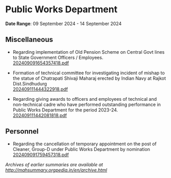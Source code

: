 # Public Works Department

**Date Range**: 09 September 2024 - 14 September 2024


## Miscellaneous
- Regarding implementation of Old Pension Scheme on Central Govt lines to State Government Officers / Employees.\
  [202409091654357418.pdf](https://gr.maharashtra.gov.in/Site/Upload/Government%20Resolutions/English/202409091654357418.pdf)

- Formation of technical committee for investigating incident of mishap to the statue of Chatrapati Shivaji Maharaj erected by Indian Navy at Rajkot Dist.Sindhudurg\
  [202409111444322918.pdf](https://gr.maharashtra.gov.in/Site/Upload/Government%20Resolutions/English/202409111444322918.pdf)

- Regarding giving awards to officers and employees of technical and non-technical cadre who have performed outstanding performance in Public Works Department for the period 2023-24.\
  [202409111442081818.pdf](https://gr.maharashtra.gov.in/Site/Upload/Government%20Resolutions/English/202409111442081818.pdf)

## Personnel
- Regarding the cancellation of temporary appointment on the post of Cleaner, Group-D under Public Works Department by nomination\
  [202409091759457318.pdf](https://gr.maharashtra.gov.in/Site/Upload/Government%20Resolutions/English/202409091759457318.pdf)


*Archives of earlier summaries are available at http://mahsummary.orgpedia.in/en/archive.html*